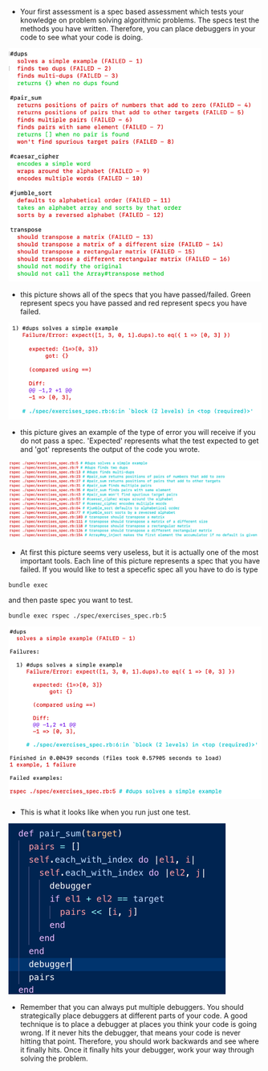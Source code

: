 * Your first assessment is a spec based assessment which tests your knowledge on problem solving algorithmic problems.  The specs test the methods you have written.  Therefore, you can place debuggers in your code to see what your code is doing.

![hey](../images/ruby01_spec_list.png)
* this picture shows all of the specs that you have passed/failed. Green represent specs you have passed and red represent specs you have failed. 

![hey](../images/ruby01_spec_error.png)
* this picture gives an example of the type of error you will receive if you do not pass a spec. 'Expected' represents what the test expected to get and 'got' represents the output of the code you wrote. 

![hey](../images/ruby01_list_spec_errors.png)
* At first this picture seems very useless, but it is actually one of the most important tools.  Each line of this picture represents a spec that you have failed. If you would like to test a specefic spec all you have to do is type 
```
bundle exec 
```
and then paste spec you want to test. 
```
bundle exec rspec ./spec/exercises_spec.rb:5
```
![hey](../images/ruby01_one_spec.png)

* This is what it looks like when you run just one test.




![hey](../images/ruby01_multiple_debuggers.png)

* Remember that you can always put multiple debuggers. You should strategically place debuggers at different parts of your code.  A good technique is to place a debugger at places you think your code is going wrong.  If it never hits the debugger, that means your code is never hitting that point.  Therefore, you should work backwards and see where it finally hits.  Once it finally hits your debugger, work your way through solving the problem. 


